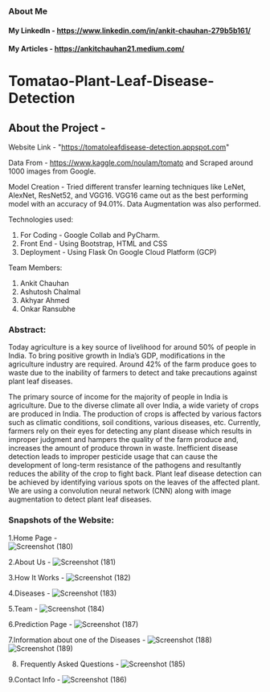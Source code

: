 ### About Me
#### My LinkedIn - https://www.linkedin.com/in/ankit-chauhan-279b5b161/
#### My Articles - https://ankitchauhan21.medium.com/

# Tomatao-Plant-Leaf-Disease-Detection

## About the Project - 

Website Link - "https://tomatoleafdisease-detection.appspot.com"

Data From - https://www.kaggle.com/noulam/tomato and Scraped around 1000 images from Google.

Model Creation - Tried different transfer learning techniques like LeNet, AlexNet, ResNet52, and VGG16. VGG16 came out as the best performing model with an accuracy of 94.01%.
Data Augmentation was also performed.

Technologies used:
1. For Coding - Google Collab and PyCharm.
2. Front End - Using Bootstrap, HTML and CSS
3. Deployment - Using Flask On Google Cloud Platform (GCP)

Team Members:
1. Ankit Chauhan
2. Ashutosh Chalmal
3. Akhyar Ahmed
4. Onkar Ransubhe


### Abstract: 

Today agriculture is a key source of livelihood for around 50% of people in India. To bring positive growth in India’s GDP, modifications in the agriculture industry are required. Around 42% of the farm produce goes to waste due to the inability of farmers to detect and take precautions against plant leaf diseases. 

The primary source of income for the majority of people in India is agriculture. Due to the diverse climate all over India, a wide variety of crops are produced in India. The production of crops is affected by various factors such as climatic conditions, soil conditions, various diseases, etc. Currently, farmers rely on their eyes for detecting any plant disease which results in improper judgment and hampers the quality of the farm produce and, increases the amount of produce thrown in waste. Inefficient disease detection leads to improper pesticide usage that can cause the development of long-term resistance of the pathogens and resultantly reduces the ability of the crop to fight back. Plant leaf disease detection can be achieved by identifying various spots on the leaves of the affected plant. We are using a convolution neural network (CNN) along with image augmentation to detect plant leaf diseases.

### Snapshots of the Website:
1.Home Page -  
![Screenshot (180)](https://user-images.githubusercontent.com/66133163/113390359-2c7ecf00-93af-11eb-8dac-2cdb5e36bae5.png)

2.About Us -
![Screenshot (181)](https://user-images.githubusercontent.com/66133163/113390439-57692300-93af-11eb-9aec-13dda63b3562.png)

3.How It Works - 
![Screenshot (182)](https://user-images.githubusercontent.com/66133163/113390485-72d42e00-93af-11eb-9882-3a005950c960.png)

4.Diseases - 
![Screenshot (183)](https://user-images.githubusercontent.com/66133163/113390501-7cf62c80-93af-11eb-9771-5c52a83e9772.png)

5.Team - 
![Screenshot (184)](https://user-images.githubusercontent.com/66133163/113390523-8a131b80-93af-11eb-975c-3de1422c5956.png)

6.Prediction Page - 
![Screenshot (187)](https://user-images.githubusercontent.com/66133163/113390554-99926480-93af-11eb-9032-200675e0f3a4.png)

7.Information about one of the Diseases - 
![Screenshot (188)](https://user-images.githubusercontent.com/66133163/113390590-ab740780-93af-11eb-89bf-e316a64289ca.png)
![Screenshot (189)](https://user-images.githubusercontent.com/66133163/113390617-b9298d00-93af-11eb-8b3c-2b7a5e608719.png)

8. Frequently Asked Questions - 
![Screenshot (185)](https://user-images.githubusercontent.com/66133163/113390696-dcecd300-93af-11eb-912e-b8cf714a4123.png)

9.Contact Info - 
![Screenshot (186)](https://user-images.githubusercontent.com/66133163/113390725-e8d89500-93af-11eb-8bcf-34a6cddb19c1.png)



